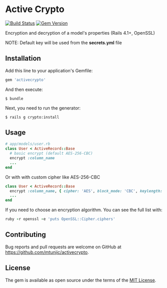 # Active Crypto

[![Build Status](https://travis-ci.org/mtunjic/activecrypto.svg?branch=master)](https://travis-ci.org/mtunjic/activecrypto)
[![Gem Version](https://badge.fury.io/rb/activecrypto.svg)](https://badge.fury.io/rb/activecrypto)

Encryption and decryption of a model's properties (Rails 4.1+, OpenSSL)

NOTE: Default key will be used from the **secrets.yml** file

## Installation

Add this line to your application's Gemfile:

```ruby
gem 'activecrypto'
```

And then execute:

    $ bundle

Next, you need to run the generator:
    
    $ rails g crypto:install


## Usage

```ruby
# app/models/user.rb
class User < ActiveRecord::Base
  # basic encrypt (default AES-256-CBC)
  encrypt :column_name
  ...
end
```

Or with with custom cipher like AES-256-CBC 

```ruby
class User < ActiveRecord::Base
  encrypt :column_name, { cipher: 'AES', block_mode: 'CBC', keylength: 256 }
  ...
end
```

If you need to choose an encryption algorithm. You can see the full list with:

```ruby
ruby -r openssl -e 'puts OpenSSL::Cipher.ciphers'
```

## Contributing

Bug reports and pull requests are welcome on GitHub at https://github.com/mtunjic/activecrypto.


## License

The gem is available as open source under the terms of the [MIT License](http://opensource.org/licenses/MIT).

